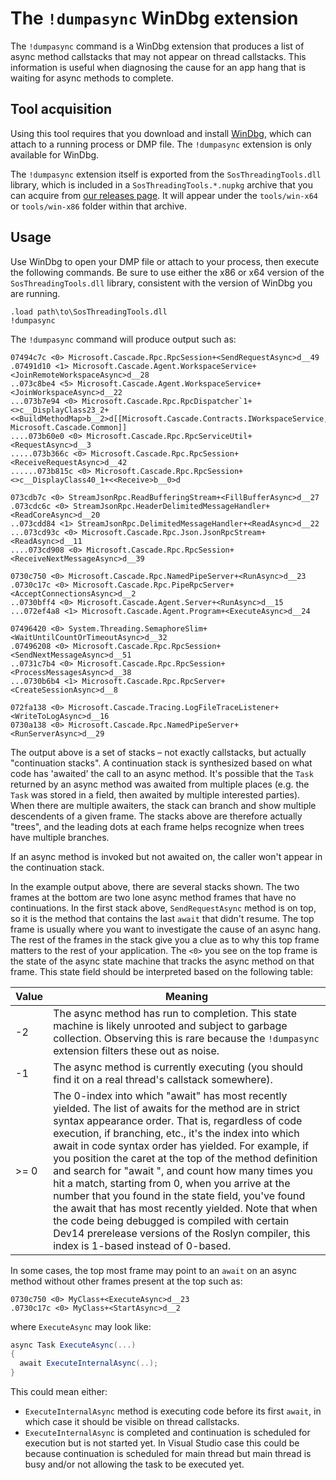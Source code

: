# The `!dumpasync` WinDbg extension

The `!dumpasync` command is a WinDbg extension that produces a list of async method callstacks
that may not appear on thread callstacks. This information is useful when diagnosing the cause
for an app hang that is waiting for async methods to complete.

## Tool acquisition

Using this tool requires that you download and install [WinDbg][WinDbg], which can attach to a running process or DMP file. The `!dumpasync` extension is only available for WinDbg.

The `!dumpasync` extension itself is exported from the `SosThreadingTools.dll` library, which is included in a `SosThreadingTools.*.nupkg` archive that you can acquire from [our releases page](https://github.com/Microsoft/vs-threading/releases).
It will appear under the `tools/win-x64` or `tools/win-x86` folder within that archive.

## Usage

Use WinDbg to open your DMP file or attach to your process, then execute the following commands.
Be sure to use either the x86 or x64 version of the `SosThreadingTools.dll` library, consistent with the version of WinDbg you are running.

```windbg
.load path\to\SosThreadingTools.dll
!dumpasync
```

The `!dumpasync` command will produce output such as:

```
07494c7c <0> Microsoft.Cascade.Rpc.RpcSession+<SendRequestAsync>d__49
.07491d10 <1> Microsoft.Cascade.Agent.WorkspaceService+<JoinRemoteWorkspaceAsync>d__28
..073c8be4 <5> Microsoft.Cascade.Agent.WorkspaceService+<JoinWorkspaceAsync>d__22
...073b7e94 <0> Microsoft.Cascade.Rpc.RpcDispatcher`1+<>c__DisplayClass23_2+<<BuildMethodMap>b__2>d[[Microsoft.Cascade.Contracts.IWorkspaceService, Microsoft.Cascade.Common]]
....073b60e0 <0> Microsoft.Cascade.Rpc.RpcServiceUtil+<RequestAsync>d__3
.....073b366c <0> Microsoft.Cascade.Rpc.RpcSession+<ReceiveRequestAsync>d__42
......073b815c <0> Microsoft.Cascade.Rpc.RpcSession+<>c__DisplayClass40_1+<<Receive>b__0>d

073cdb7c <0> StreamJsonRpc.ReadBufferingStream+<FillBufferAsync>d__27
.073cdc6c <0> StreamJsonRpc.HeaderDelimitedMessageHandler+<ReadCoreAsync>d__20
..073cdd84 <1> StreamJsonRpc.DelimitedMessageHandler+<ReadAsync>d__22
...073cd93c <0> Microsoft.Cascade.Rpc.Json.JsonRpcStream+<ReadAsync>d__11
....073cd908 <0> Microsoft.Cascade.Rpc.RpcSession+<ReceiveNextMessageAsync>d__39

0730c750 <0> Microsoft.Cascade.Rpc.NamedPipeServer+<RunAsync>d__23
.0730c17c <0> Microsoft.Cascade.Rpc.PipeRpcServer+<AcceptConnectionsAsync>d__2
..0730bff4 <0> Microsoft.Cascade.Agent.Server+<RunAsync>d__15
...072ef4a8 <1> Microsoft.Cascade.Agent.Program+<ExecuteAsync>d__24

07496420 <0> System.Threading.SemaphoreSlim+<WaitUntilCountOrTimeoutAsync>d__32
.07496208 <0> Microsoft.Cascade.Rpc.RpcSession+<SendNextMessageAsync>d__51
..0731c7b4 <0> Microsoft.Cascade.Rpc.RpcSession+<ProcessMessagesAsync>d__38
...0730b6b4 <1> Microsoft.Cascade.Rpc.RpcServer+<CreateSessionAsync>d__8

072fa138 <0> Microsoft.Cascade.Tracing.LogFileTraceListener+<WriteToLogAsync>d__16
0730a138 <0> Microsoft.Cascade.Rpc.NamedPipeServer+<RunServerAsync>d__29
```

The output above is a set of stacks – not exactly callstacks, but actually "continuation stacks".
A continuation stack is synthesized based on what code has 'awaited' the call to an async method. It's possible that the `Task` returned by an async method was awaited from multiple places (e.g. the `Task` was stored in a field, then awaited by multiple interested parties). When there are multiple awaiters, the stack can branch
and show multiple descendents of a given frame. The stacks above are therefore actually "trees", and the leading
dots at each frame helps recognize when trees have multiple branches.

If an async method is invoked but not awaited on, the caller won't appear in the continuation stack.

In the example output above, there are several stacks shown. The two frames at the bottom are two lone async method frames that have no continuations.
In the first stack above, `SendRequestAsync` method is on top, so it is the method that contains the last `await` that didn't resume. The top frame is usually where you want to investigate the cause of an async hang. The rest of the frames in the stack give you a clue as to why this top frame matters to the rest of your application.
​The `<0>` you see on the top frame is the state of the async state machine that tracks the async method on that frame. This state field should be interpreted based on the following table:

| Value | Meaning |
| -- | -- |
| -2 | The async method has run to completion. This state machine is likely unrooted and subject to garbage collection. Observing this is rare because the `!dumpasync` extension filters these out as noise.
| -1 | The async method is currently executing (you should find it on a real thread's callstack somewhere).
| >= 0 | The 0-index into which "await" has most recently yielded. The list of awaits for the method are in strict syntax appearance order. That is, regardless of code execution, if branching, etc., it's the index into which await in code syntax order has yielded. For example, if you position the caret at the top of the method definition and search for "await ", and count how many times you hit a match, starting from 0, when you arrive at the number that you found in the state field, you've found the await that has most recently yielded. Note that when the code being debugged is compiled with certain Dev14 prerelease versions of the Roslyn compiler, this index is 1-based instead of 0-based.

In some cases, the top most frame may point to an `await` on an async method without other frames present at the top such as: 

```
0730c750 <0> MyClass+<ExecuteAsync>d__23
.0730c17c <0> MyClass+<StartAsync>d__2
```

where `ExecuteAsync` may look like:

```csharp
async Task ExecuteAsync(...)
{
  await ExecuteInternalAsync(..);
}
```

This could mean either:

- `ExecuteInternalAsync` method is executing code before its first `await`, in which case it should be visible on thread callstacks.
- `ExecuteInternalAsync` is completed and continuation is scheduled for execution but is not started yet. In Visual Studio case this could be because continuation is scheduled
for main thread but main thread is busy and/or not allowing the task to be executed yet.

[WinDbg]: https://aka.ms/windbg-direct-download
